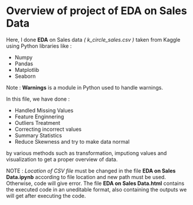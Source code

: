 # Overview of project of EDA on Sales Data

Here, I done **EDA** on Sales data *( k_circle_sales.csv )* taken from Kaggle using Python libraries like :

* Numpy
* Pandas
* Matplotlib
* Seaborn

Note : **Warnings** is a module in Python used to handle warnings.

In this file, we have done :

* Handled Missing Values
* Feature Enginnering
* Outliers Treatment
* Correcting incorrect values
* Summary Statistics
* Reduce Skewness and try to make data normal

by various methods such as transformation, imputiong values and visualization to get a proper overview of data.

NOTE : _Location of CSV file_ must be changed in the file **EDA on Sales Data.ipynb** according to file location and new path must be used. Otherwise, code will give error.
The file **EDA on Sales Data.html** contains the executed code in an uneditable format, also containing the outputs we will get after executing the code.

